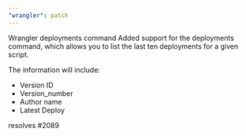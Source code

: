 ```yaml
---
"wrangler": patch
---
```


Wrangler deployments command
Added support for the deployments command, which allows you to list the last ten deployments for a given script.

The information will include:

- Version ID
- Version_number
- Author name
- Latest Deploy

resolves #2089
